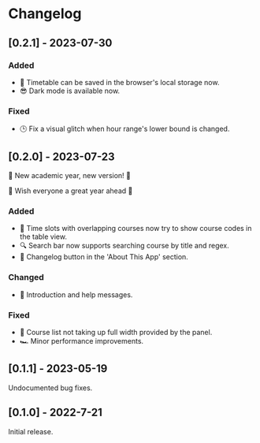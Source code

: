 # Changelog

## [0.2.1] - 2023-07-30

### Added

- 💾 Timetable can be saved in the browser's local storage now.
- 😎 Dark mode is available now.

### Fixed

- 🕒 Fix a visual glitch when hour range's lower bound is changed.

## [0.2.0] - 2023-07-23

🎉 New academic year, new version! 🎉

🌟 Wish everyone a great year ahead 🌟

### Added

- 📅 Time slots with overlapping courses now try to show course codes in the table view.
- 🔍 Search bar now supports searching course by title and regex.
- 📝 Changelog button in the 'About This App' section.

### Changed

- 💬 Introduction and help messages.

### Fixed

- 📜 Course list not taking up full width provided by the panel.
- 🏎️ Minor performance improvements.

## [0.1.1] - 2023-05-19

Undocumented bug fixes.

## [0.1.0] - 2022-7-21

Initial release.
